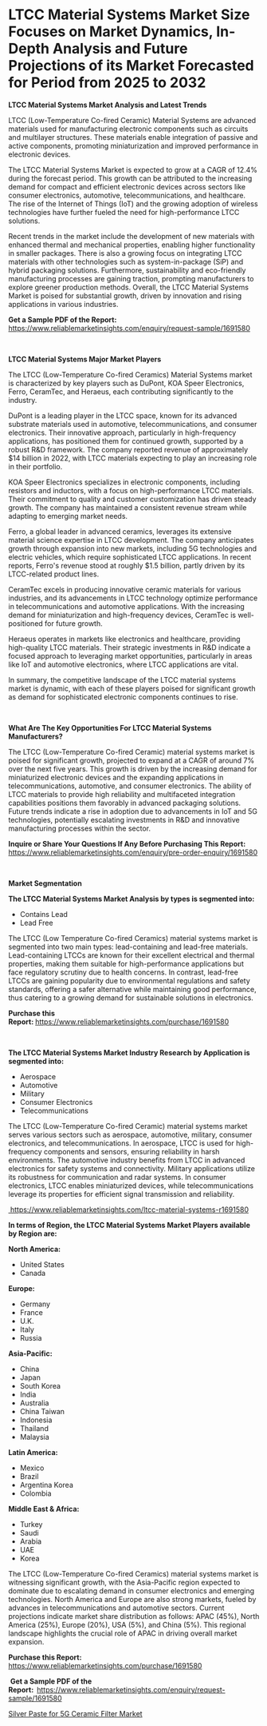 <p><h1>LTCC Material Systems Market Size Focuses on Market Dynamics, In-Depth Analysis and Future Projections of its Market Forecasted for Period from 2025 to 2032</h1></p><p><strong>LTCC Material Systems Market Analysis and Latest Trends</strong></p>
<p><p>LTCC (Low-Temperature Co-fired Ceramic) Material Systems are advanced materials used for manufacturing electronic components such as circuits and multilayer structures. These materials enable integration of passive and active components, promoting miniaturization and improved performance in electronic devices.</p><p>The LTCC Material Systems Market is expected to grow at a CAGR of 12.4% during the forecast period. This growth can be attributed to the increasing demand for compact and efficient electronic devices across sectors like consumer electronics, automotive, telecommunications, and healthcare. The rise of the Internet of Things (IoT) and the growing adoption of wireless technologies have further fueled the need for high-performance LTCC solutions.</p><p>Recent trends in the market include the development of new materials with enhanced thermal and mechanical properties, enabling higher functionality in smaller packages. There is also a growing focus on integrating LTCC materials with other technologies such as system-in-package (SiP) and hybrid packaging solutions. Furthermore, sustainability and eco-friendly manufacturing processes are gaining traction, prompting manufacturers to explore greener production methods. Overall, the LTCC Material Systems Market is poised for substantial growth, driven by innovation and rising applications in various industries.</p></p>
<p><strong>Get a Sample PDF of the Report:&nbsp;</strong> <a href="https://www.reliablemarketinsights.com/enquiry/request-sample/1691580?utm_campaign=3290&utm_medium=2&utm_source=Github&utm_content=ia&utm_term=27032025&utm_id=ltcc-material-systems">https://www.reliablemarketinsights.com/enquiry/request-sample/1691580</a></p>
<p>&nbsp;</p>
<p><strong>LTCC Material Systems Major Market Players</strong></p>
<p><p>The LTCC (Low-Temperature Co-fired Ceramics) Material Systems market is characterized by key players such as DuPont, KOA Speer Electronics, Ferro, CeramTec, and Heraeus, each contributing significantly to the industry.</p><p>DuPont is a leading player in the LTCC space, known for its advanced substrate materials used in automotive, telecommunications, and consumer electronics. Their innovative approach, particularly in high-frequency applications, has positioned them for continued growth, supported by a robust R&D framework. The company reported revenue of approximately $14 billion in 2022, with LTCC materials expecting to play an increasing role in their portfolio.</p><p>KOA Speer Electronics specializes in electronic components, including resistors and inductors, with a focus on high-performance LTCC materials. Their commitment to quality and customer customization has driven steady growth. The company has maintained a consistent revenue stream while adapting to emerging market needs.</p><p>Ferro, a global leader in advanced ceramics, leverages its extensive material science expertise in LTCC development. The company anticipates growth through expansion into new markets, including 5G technologies and electric vehicles, which require sophisticated LTCC applications. In recent reports, Ferro's revenue stood at roughly $1.5 billion, partly driven by its LTCC-related product lines.</p><p>CeramTec excels in producing innovative ceramic materials for various industries, and its advancements in LTCC technology optimize performance in telecommunications and automotive applications. With the increasing demand for miniaturization and high-frequency devices, CeramTec is well-positioned for future growth.</p><p>Heraeus operates in markets like electronics and healthcare, providing high-quality LTCC materials. Their strategic investments in R&D indicate a focused approach to leveraging market opportunities, particularly in areas like IoT and automotive electronics, where LTCC applications are vital.</p><p>In summary, the competitive landscape of the LTCC material systems market is dynamic, with each of these players poised for significant growth as demand for sophisticated electronic components continues to rise.</p></p>
<p>&nbsp;</p>
<p><strong>What Are The Key Opportunities For LTCC Material Systems Manufacturers?</strong></p>
<p><p>The LTCC (Low-Temperature Co-fired Ceramic) material systems market is poised for significant growth, projected to expand at a CAGR of around 7% over the next five years. This growth is driven by the increasing demand for miniaturized electronic devices and the expanding applications in telecommunications, automotive, and consumer electronics. The ability of LTCC materials to provide high reliability and multifaceted integration capabilities positions them favorably in advanced packaging solutions. Future trends indicate a rise in adoption due to advancements in IoT and 5G technologies, potentially escalating investments in R&D and innovative manufacturing processes within the sector.</p></p>
<p><strong>Inquire or Share Your Questions If Any Before Purchasing This Report:</strong> <a href="https://www.reliablemarketinsights.com/enquiry/pre-order-enquiry/1691580?utm_campaign=3290&utm_medium=2&utm_source=Github&utm_content=ia&utm_term=27032025&utm_id=ltcc-material-systems">https://www.reliablemarketinsights.com/enquiry/pre-order-enquiry/1691580</a></p>
<p>&nbsp;</p>
<p><strong>Market Segmentation</strong></p>
<p><strong>The LTCC Material Systems Market Analysis by types is segmented into:</strong></p>
<p><ul><li>Contains Lead</li><li>Lead Free</li></ul></p>
<p><p>The LTCC (Low Temperature Co-fired Ceramics) material systems market is segmented into two main types: lead-containing and lead-free materials. Lead-containing LTCCs are known for their excellent electrical and thermal properties, making them suitable for high-performance applications but face regulatory scrutiny due to health concerns. In contrast, lead-free LTCCs are gaining popularity due to environmental regulations and safety standards, offering a safer alternative while maintaining good performance, thus catering to a growing demand for sustainable solutions in electronics.</p></p>
<p><strong>Purchase this Report:&nbsp;</strong><a href="https://www.reliablemarketinsights.com/purchase/1691580?utm_campaign=3290&utm_medium=2&utm_source=Github&utm_content=ia&utm_term=27032025&utm_id=ltcc-material-systems">https://www.reliablemarketinsights.com/purchase/1691580</a></p>
<p>&nbsp;</p>
<p><strong>The LTCC Material Systems Market Industry Research by Application is segmented into:</strong></p>
<p><ul><li>Aerospace</li><li>Automotive</li><li>Military</li><li>Consumer Electronics</li><li>Telecommunications</li></ul></p>
<p><p>The LTCC (Low-Temperature Co-fired Ceramic) material systems market serves various sectors such as aerospace, automotive, military, consumer electronics, and telecommunications. In aerospace, LTCC is used for high-frequency components and sensors, ensuring reliability in harsh environments. The automotive industry benefits from LTCC in advanced electronics for safety systems and connectivity. Military applications utilize its robustness for communication and radar systems. In consumer electronics, LTCC enables miniaturized devices, while telecommunications leverage its properties for efficient signal transmission and reliability.</p></p>
<p><a href="https://www.reliablemarketinsights.com/ltcc-material-systems-r1691580?utm_campaign=3290&utm_medium=2&utm_source=Github&utm_content=ia&utm_term=27032025&utm_id=ltcc-material-systems">&nbsp;https://www.reliablemarketinsights.com/ltcc-material-systems-r1691580</a></p>
<p><strong>In terms of Region, the LTCC Material Systems Market Players available by Region are:</strong></p>
<p>
    <p> <strong> North America: </strong>
        <ul>
            <li>United States</li>
            <li>Canada</li>
        </ul>
        </p> 
    <p> <strong> Europe: </strong>
        <ul>
            <li>Germany</li>
            <li>France</li>
            <li>U.K.</li>
            <li>Italy</li>
            <li>Russia</li>
        </ul>
        </p> 
    <p> <strong> Asia-Pacific: </strong>
        <ul>
            <li>China</li>
            <li>Japan</li>
            <li>South Korea</li>
            <li>India</li>
            <li>Australia</li>
            <li>China Taiwan</li>
            <li>Indonesia</li>
            <li>Thailand</li>
            <li>Malaysia</li>
        </ul>
        </p> 
    <p> <strong> Latin America: </strong>
        <ul>
            <li>Mexico</li>
            <li>Brazil</li>
            <li>Argentina Korea</li>
            <li>Colombia</li>
        </ul>
        </p> 
    <p> <strong> Middle East & Africa: </strong>
        <ul>
            <li>Turkey</li>
            <li>Saudi</li>
            <li>Arabia</li>
            <li>UAE</li>
            <li>Korea</li>
        </ul>
    </p>
    </p>
<p><p>The LTCC (Low-Temperature Co-fired Ceramics) material systems market is witnessing significant growth, with the Asia-Pacific region expected to dominate due to escalating demand in consumer electronics and emerging technologies. North America and Europe are also strong markets, fueled by advances in telecommunications and automotive sectors. Current projections indicate market share distribution as follows: APAC (45%), North America (25%), Europe (20%), USA (5%), and China (5%). This regional landscape highlights the crucial role of APAC in driving overall market expansion.</p></p>
<p><strong>Purchase this Report: </strong><a href="https://www.reliablemarketinsights.com/purchase/1691580?utm_campaign=3290&utm_medium=2&utm_source=Github&utm_content=ia&utm_term=27032025&utm_id=ltcc-material-systems">https://www.reliablemarketinsights.com/purchase/1691580</a></p>
<p>&nbsp;<strong>Get a Sample PDF of the Report:&nbsp;&nbsp;</strong><a href="https://www.reliablemarketinsights.com/enquiry/request-sample/1691580?utm_campaign=3290&utm_medium=2&utm_source=Github&utm_content=ia&utm_term=27032025&utm_id=ltcc-material-systems">https://www.reliablemarketinsights.com/enquiry/request-sample/1691580</a></p>
<p><strong></strong></p>
<p><p><a href="https://github.com/duscarajlha/Market-Research-Report-List-1/blob/main/silver-paste-for-5g-ceramic-filter-market.md?utm_campaign=3290&utm_medium=2&utm_source=Github&utm_content=ia&utm_term=27032025&utm_id=ltcc-material-systems">Silver Paste for 5G Ceramic Filter Market</a></p></p>